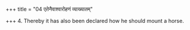 +++
title = "04 एतेनैवाश्वारोहणं व्याख्यातम्"

+++
4. Thereby it has also been declared how he should mount a horse.
